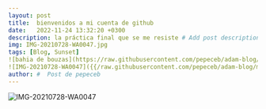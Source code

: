```yaml
---
layout: post
title:  bienvenidos a mi cuenta de github
date:   2022-11-24 13:32:20 +0300
description: la práctica final que se me resiste # Add post description (optional)
img: IMG-20210728-WA0047.jpg
tags: [Blog, Sunset]
![bahia de bouzas](https://raw.githubusercontent.com/pepeceb/adam-blog/main/assets/img/IMG-20210728-WA0047.jpg?raw=true)
![IMG-20210728-WA0047]({{/raw.githubusercontent.com/pepeceb/adam-blog/main}}/assets/img/IMG-20210728-WA0047.jpg)
author: #  Post de pepeceb
---
```



![IMG-20210728-WA0047]({{/raw.githubusercontent.com/pepeceb/adam-blog/main}}/assets/img/IMG-20210728-WA0047.jpg)




